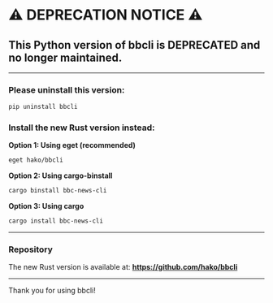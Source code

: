 # ⚠️ DEPRECATION NOTICE ⚠️

## This Python version of bbcli is DEPRECATED and no longer maintained.

---

### Please uninstall this version:

```bash
pip uninstall bbcli
```

### Install the new Rust version instead:

**Option 1: Using eget (recommended)**
```bash
eget hako/bbcli
```

**Option 2: Using cargo-binstall**
```bash
cargo binstall bbc-news-cli
```

**Option 3: Using cargo**
```bash
cargo install bbc-news-cli
```

---

### Repository
The new Rust version is available at: **https://github.com/hako/bbcli**

---

Thank you for using bbcli!
